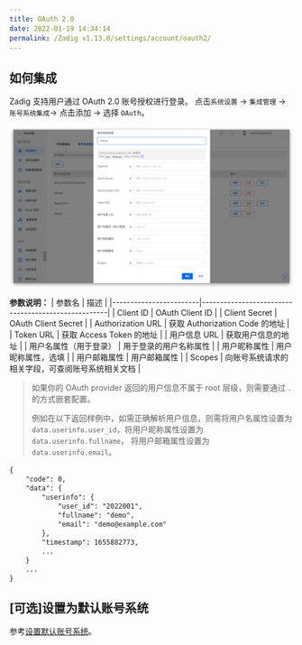 ```yaml
---
title: OAuth 2.0
date: 2022-01-19 14:34:14
permalink: /Zadig v1.13.0/settings/account/oauth2/
---
```


## 如何集成

Zadig 支持用户通过 OAuth 2.0 账号授权进行登录。 点击`系统设置` -> `集成管理` -> `账号系统集成`-> 点击添加 -> 选择 `OAuth`。

![oauth](../_images/user_account_oauth2.png)

**参数说明：**
| 参数名                 | 描述                                                 |
|------------------------|----------------------------------------------------|
| Client ID              | OAuth Client ID                                    |
| Client Secret          | OAuth Client Secret                                |
| Authorization URL      | 获取 Authorization Code 的地址                       |
| Token URL              | 获取 Access Token 的地址                             |
| 用户信息 URL            | 获取用户信息的地址                                     |
| 用户名属性（用于登录）     | 用于登录的用户名称属性                                 |
| 用户昵称属性             | 用户昵称属性，选填                                     |
| 用户邮箱属性             | 用户邮箱属性                                          |
| Scopes                 | 向账号系统请求的相关字段，可查阅账号系统相关文档            |

> 如果你的 OAuth provider 返回的用户信息不属于 root 层级，则需要通过 `.` 的方式嵌套配置。
>
> 例如在以下返回样例中，如需正确解析用户信息，则需将用户名属性设置为 `data.userinfo.user_id`，将用户昵称属性设置为 `data.userinfo.fullname`， 将用户邮箱属性设置为 `data.userinfo.email`。
```
{
    "code": 0,
    "data": {
        "userinfo": {
            "user_id": "2022001",
            "fullname": "demo",
            "email": "demo@example.com"
        },
        "timestamp": 1655882773,
        ...
    }
    ...
}
```

## [可选]设置为默认账号系统
参考[设置默认账号系统](/cn/Zadig%20v1.13.0/settings/account/ldap/#可选-设置为默认账号系统)。
